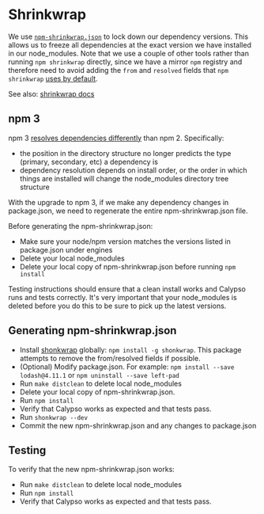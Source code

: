 Shrinkwrap
============
We use
[`npm-shrinkwrap.json`](https://github.com/Automattic/wp-calypso/blob/master/npm-shrinkwrap.json)
to lock down our dependency versions. This allows us to freeze all dependencies at the
exact version we have installed in our node_modules. Note that we use a couple of other
tools rather than running `npm shrinkwrap` directly, since we have a mirror `npm` registry
and therefore need to avoid adding the `from` and `resolved` fields that `npm shrinkwrap`
[uses by default](https://github.com/npm/npm/issues/6444).

See also: [shrinkwrap docs](https://docs.npmjs.com/cli/shrinkwrap)

## npm 3

npm 3 [resolves dependencies differently](https://docs.npmjs.com/how-npm-works/npm3) than npm 2. Specifically:
- the position in the directory structure no longer predicts the type (primary, secondary, etc) a dependency is
- dependency resolution depends on install order, or the order in which things are installed will change the node_modules 
directory tree structure

With the upgrade to npm 3, if we make any dependency changes in package.json, we need to regenerate the entire 
npm-shrinkwrap.json file.

Before generating the npm-shrinkwrap.json:
- Make sure your node/npm version matches the versions listed in package.json under engines
- Delete your local node_modules
- Delete your local copy of npm-shrinkwrap.json before running `npm install`

Testing instructions should ensure that a clean install works and Calypso runs and tests correctly. It's very 
important that your node_modules is deleted before you do this to be sure to pick up the latest versions.

## Generating npm-shrinkwrap.json

- Install [shonkwrap](https://github.com/skybet/shonkwrap) globally: `npm install -g shonkwrap`. This package attempts
to remove the from/resolved fields if possible.
- (Optional) Modify package.json. For example: `npm install --save lodash@4.11.1` or `npm uninstall --save left-pad`
- Run `make distclean` to delete local node_modules
- Delete your local copy of npm-shrinkwrap.json.
- Run `npm install`
- Verify that Calypso works as expected and that tests pass.
- Run `shonkwrap --dev`
- Commit the new npm-shrinkwrap.json and any changes to package.json

## Testing

To verify that the new npm-shrinkwrap.json works:

- Run `make distclean` to delete local node_modules
- Run `npm install`
- Verify that Calypso works as expected and that tests pass.

